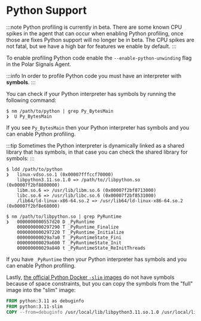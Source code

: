 # Python Support

:::note
Python profiling is currently in beta. There are some known CPU spikes in the agent that can occur when enabling Python profiling, once those are fixes Python support will no longer be in beta. The CPU spikes are not fatal, but we have a high bar for features we enable by default.
:::

To enable profiling Python code enable the `--enable-python-unwinding` flag in the Polar Signals Agent.


:::info
In order to profile Python code you must have an interpreter with **symbols**.
:::

You can check if your Python interpreter has symbols by running the following command:

```shell
$ nm /path/to/python | grep Py_BytesMain
❯  U Py_BytesMain
```

If you see `Py_BytesMain` then your Python interpreter has symbols and you can enable Python profiling.

:::tip
Sometimes the Python interpreter is dynamically linked as a shared library that has symbols, in that case you can check the shared library for symbols:
:::

```shell
$ ldd /path/to/python
❯	linux-vdso.so.1 (0x00007fffccf70000)
	libpython3.11.so.1.0 => /path/to//libpython.so (0x00007f2bf8800000)
	libm.so.6 => /usr/lib/libm.so.6 (0x00007f2bf8713000)
	libc.so.6 => /usr/lib/libc.so.6 (0x00007f2bf8531000)
	/lib64/ld-linux-x86-64.so.2 => /usr/lib64/ld-linux-x86-64.so.2 (0x00007f2bf8e68000)

$ nm /path/to/libpython.so | grep PyRuntime
❯   0000000000557d20 D _PyRuntime
    0000000000297290 T _PyRuntime_Finalize
    0000000000297220 T _PyRuntime_Initialize
    000000000029a7a0 T _PyRuntimeState_Fini
    000000000029a600 T _PyRuntimeState_Init
    000000000029a840 t _PyRuntimeState_ReInitThreads
```

If you have `_PyRuntime` then your Python interpreter has symbols and you can enable Python profiling.

Lastly, [the official Python Docker `-slim` images](https://hub.docker.com/_/python) do not have symbols because of space constraints, but you can copy the symbols from the "full" image into the "slim" image:

```dockerfile
FROM python:3.11 as debuginfo
FROM python:3.11-slim
COPY --from=debuginfo /usr/local/lib/libpython3.11.so.1.0 /usr/local/lib/libpython3.11.so.1.0
```
